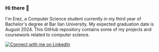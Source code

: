 ### Hi there 👋
I'm Erez, a Computer Science student currently in my third year of Bachelor's degree at Bar Ilan University.
My expected graduation date is August 2024.
This GitHub repository contains some of my projects and coursework related to computer science.

[![Connect with me on LinkedIn](https://img.shields.io/badge/LinkedIn-0077B5?style=for-the-badge&logo=linkedin&logoColor=white)](https://www.linkedin.com/in/nadav-erez-elgrabli-a33293228/)


<!--
**NadavErezElgrabli/NadavErezElgrabli** is a ✨ _special_ ✨ repository because its `README.md` (this file) appears on your GitHub profile.

Here are some ideas to get you started:

- 🔭 I’m currently working on ...
- 🌱 I’m currently learning ...
- 👯 I’m looking to collaborate on ...
- 🤔 I’m looking for help with ...
- 💬 Ask me about ...
- 📫 How to reach me: ...
- 😄 Pronouns: ...
- ⚡ Fun fact: ...
-->
